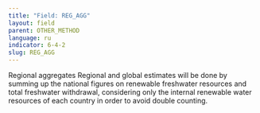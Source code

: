 ```yaml
---
title: "Field: REG_AGG"
layout: field
parent: OTHER_METHOD
language: ru
indicator: 6-4-2
slug: REG_AGG
---
```

Regional aggregates
Regional and global estimates will be done by summing up the national figures on renewable freshwater resources and total freshwater withdrawal, considering only the internal renewable water resources of each country in order to avoid double counting.